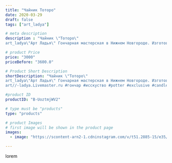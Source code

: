 ```yaml
---
title: "Чайник Тоторо"
date: 2020-03-29
draft: false
tags: ["art_ladya"]

# meta description
description : "Чайник \"Тоторо\" 
art_ladya\"Арт Ладья\" Гончарная мастерская в Нижнем Новгороде. Изготовление керамики и мастер//-классы по обучению. https://vk.com/art_ladya"

# product Price
price: "3000"
priceBefore: "3600.0"

# Product Short Description
shortDescription: "Чайник \"Тоторо\" 
art_ladya\"Арт Ладья\" Гончарная мастерская в Нижнем Новгороде. Изготовление керамики и мастер//-классы по обучению. https://vk.com/art_ladya art_ladya@mail.ru 
art//-ladya.Livemaster.ru #гончар #исскуство #potter #exclusive #candles #teatradition #керамиканазаказ #handmade #керамика #гончарнаяпосуда #сакура #painter #tea #decor #ceramicar #nntoday #claygoods #restaurant #earthenware #ceramic #design #japanese #тоторо #ceramicart #teapot #заварочныйчайник #clay #авторскаякерамика #кюсу"

#product ID
productID: "B-UoztmjWV2"

# type must be "products"
type: "products"

# product Images
# first image will be shown in the product page
images:
  - image: "https://scontent-arn2-1.cdninstagram.com/v/t51.2885-15/e35/91191238_209061787091248_6472668309000881311_n.jpg?se=7&tp=1&_nc_ht=scontent-arn2-1.cdninstagram.com&_nc_cat=104&_nc_ohc=eyR5Qg0qPW4AX9VbNuw&ccb=7-4&oh=a5b4730ec5524545fc95d9ef32dbfa39&oe=6083A442&_nc_sid=86f79a&ig_cache_key=MjI3NTYyMzE4NzI0Nzg4MzYzOA%3D%3D.2-ccb7-4"

---
```

lorem

